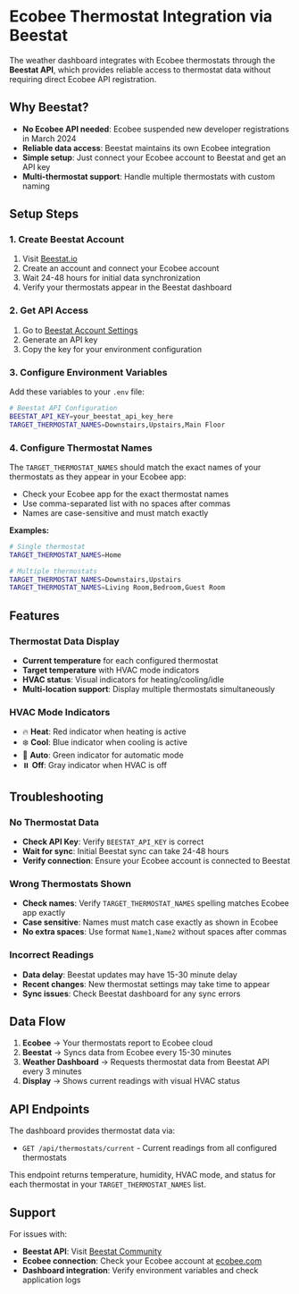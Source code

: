# Ecobee Thermostat Integration via Beestat

The weather dashboard integrates with Ecobee thermostats through the **Beestat API**, which provides reliable access to thermostat data without requiring direct Ecobee API registration.

## Why Beestat?

- **No Ecobee API needed**: Ecobee suspended new developer registrations in March 2024
- **Reliable data access**: Beestat maintains its own Ecobee integration
- **Simple setup**: Just connect your Ecobee account to Beestat and get an API key
- **Multi-thermostat support**: Handle multiple thermostats with custom naming

## Setup Steps

### 1. Create Beestat Account
1. Visit [Beestat.io](https://beestat.io)
2. Create an account and connect your Ecobee account
3. Wait 24-48 hours for initial data synchronization
4. Verify your thermostats appear in the Beestat dashboard

### 2. Get API Access
1. Go to [Beestat Account Settings](https://beestat.io/account)
2. Generate an API key
3. Copy the key for your environment configuration

### 3. Configure Environment Variables
Add these variables to your `.env` file:

```bash
# Beestat API Configuration
BEESTAT_API_KEY=your_beestat_api_key_here
TARGET_THERMOSTAT_NAMES=Downstairs,Upstairs,Main Floor
```

### 4. Configure Thermostat Names
The `TARGET_THERMOSTAT_NAMES` should match the exact names of your thermostats as they appear in your Ecobee app:

- Check your Ecobee app for the exact thermostat names
- Use comma-separated list with no spaces after commas
- Names are case-sensitive and must match exactly

**Examples:**
```bash
# Single thermostat
TARGET_THERMOSTAT_NAMES=Home

# Multiple thermostats
TARGET_THERMOSTAT_NAMES=Downstairs,Upstairs
TARGET_THERMOSTAT_NAMES=Living Room,Bedroom,Guest Room
```

## Features

### Thermostat Data Display
- **Current temperature** for each configured thermostat
- **Target temperature** with HVAC mode indicators
- **HVAC status**: Visual indicators for heating/cooling/idle
- **Multi-location support**: Display multiple thermostats simultaneously

### HVAC Mode Indicators
- 🔥 **Heat**: Red indicator when heating is active
- ❄️ **Cool**: Blue indicator when cooling is active  
- 🎯 **Auto**: Green indicator for automatic mode
- ⏸️ **Off**: Gray indicator when HVAC is off

## Troubleshooting

### No Thermostat Data
- **Check API Key**: Verify `BEESTAT_API_KEY` is correct
- **Wait for sync**: Initial Beestat sync can take 24-48 hours
- **Verify connection**: Ensure your Ecobee account is connected to Beestat

### Wrong Thermostats Shown
- **Check names**: Verify `TARGET_THERMOSTAT_NAMES` spelling matches Ecobee app exactly
- **Case sensitive**: Names must match case exactly as shown in Ecobee
- **No extra spaces**: Use format `Name1,Name2` without spaces after commas

### Incorrect Readings
- **Data delay**: Beestat updates may have 15-30 minute delay
- **Recent changes**: New thermostat settings may take time to appear
- **Sync issues**: Check Beestat dashboard for any sync errors

## Data Flow

1. **Ecobee** → Your thermostats report to Ecobee cloud
2. **Beestat** → Syncs data from Ecobee every 15-30 minutes  
3. **Weather Dashboard** → Requests thermostat data from Beestat API every 3 minutes
4. **Display** → Shows current readings with visual HVAC status

## API Endpoints

The dashboard provides thermostat data via:
- `GET /api/thermostats/current` - Current readings from all configured thermostats

This endpoint returns temperature, humidity, HVAC mode, and status for each thermostat in your `TARGET_THERMOSTAT_NAMES` list.

## Support

For issues with:
- **Beestat API**: Visit [Beestat Community](https://community.beestat.io)  
- **Ecobee connection**: Check your Ecobee account at [ecobee.com](https://ecobee.com)
- **Dashboard integration**: Verify environment variables and check application logs
